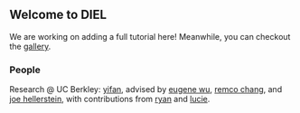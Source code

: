 ## Welcome to DIEL

We are working on adding a full tutorial here! Meanwhile, you can checkout the [gallery](https://github.com/yifanwu/diel-gallery).

### People

Research @ UC Berkley: [yifan](http://twitter.com/yifanwu), advised by [eugene wu](http://www.cs.columbia.edu/~ewu/), [remco chang](http://www.cs.tufts.edu/~remco/), and [joe hellerstein](http://db.cs.berkeley.edu/jmh/), with contributions from [ryan](http://github.com/rmpurp) and [lucie](http://github.com/dkqntiqn).
